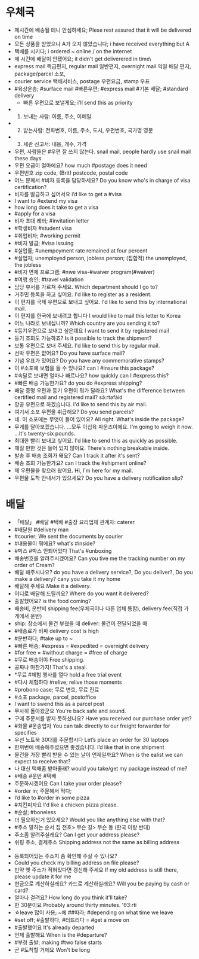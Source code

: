 # 우체국	
* 제시간에 배송될 테니 안심하세요; Plese rest assured that it will be delivered on time
* 모든 상품을 받았으나 A가 오지 않았습니다; i have received everything but A
* 택배를 시키다; i ordered ~ online / on the internet
* 제 시간에 배달이 안됐어요; it didn't get deliverered in time\
* express mail 특급편지, regular mail 일반편지, overnight mail 익일 배달 편지, package/parcel 소포,
* courier service 택배서비스, postage 우편요금, stamp 우표
* #육상운송; #surface mail #빠른우편; #express mail #기본 배달; #standard delivery
	* 빠른 우편으로 보낼게요; i'll send this as priority
* 1. 보내는 사람: 이름, 주소, 이메일
* 2. 받는사람: 전화번호, 이름, 주소, 도시, 우편번호, 국가명 영문
* 3. 세관 신고서: 내용, 개수, 가격
* 우편, 사람들은 #우편 잘 쓰지 않는다.	snail mail, people hardly use snail mail these days
* 우편 요금이 얼마에요? 	how much #postage does it need
* 우편번호	zip code, (Brit) postcode, postal code 
* 어느 분께서 #비자 등록을 담당하세요? Do you know who's in charge of visa certification? 
* 비자를 발급하고 싶어서요 i’d like to get a #visa
* I want to #extend my visa
* how long does it take to get a visa
* #apply for a visa
* 비자 초대 레터; #invitation letter
* #학생비자 #student visa
* #취업비자; #working permit
* #비자 발급; #visa issuing
* #실업률; #unempoyment rate remained at four percent
* #실업자; unemployed person, jobless person; (집합적) the unemployed, the jobless
* #비자 면제 프로그램; #nwe visa-#waiver program(#waiver)
* #여행 승인; #travel validation
* 담당 부서를 가르쳐 주세요. 	Which department should I go to? 
* 거주민 등록을 하고 싶어요. 	I'd like to register as a resident.
* 이 편지를 국제 우편으로 보내고 싶어요. 	I'd like to send this by international mail. 
* 이 편지를 한국에 보내려고 합니다	I would like to mail this letter to Korea
* 어느 나라로 보내십니까? 	Which country are you sending it to? 
* #등기우편으로 보내고 싶은데요	I want to send it by registered mail
* 등기 조회도 가능하죠?	Is it possible to track the shipment?
* 보통 우편으로 보내 주세요. 	I'd like to send this by regular mail. 
* 선박 우편은 없어요? 	Do you have surface mail? 
* 기념 우표가 있어요? 	Do you have any commemorative stamps? 
* 이 #소포에 보험을 들 수 있나요?	can I #insure this package?
* #속달로 보내면 얼마나 빠르나요?	how quickly can I #express this?
* #빠른 배송 가능한가요?	do you do #express shipping?
* 배달 증명 우편과 등기 우편이 뭐가 달라요? 	What's the difference between certified mail and registered mail? sə́:rtəfàid
* 항공 우편으로 하겠습니다. 	I'd like to send this by air mail. 
* 여기서 소포 우편물 취급해요? 	Do you send parcels? 
* 네. 이 소포에는 무엇이 들어 있어요? 	All right. What's inside the package? 
* 무게를 달아보겠습니다. ...모두 이십육 파운즈이에요. 	I'm going to weigh it now. …It's twenty-six pounds.
* 최대한 빨리 보내고 싶어요. 	I'd like to send this as quickly as possible. 
* 깨질 만한 것은 들어 있지 않아요. 	There's nothing breakable inside. 
* 발송 후 배송 조회가 돼요? 	Can I track it after it's sent?
* 배송 조회 가능한가요?	can I track the #shipment online?
* 제 우편물을 찾으러 왔어요. 	Hi, I'm here for my mail. 
* 우편물 도착 안내서가 있으세요? 	Do you have a delivery notification slip? 


# 배달
* 「배달」 #배달 #택배	#출장 요리업체 관계자: caterer
* #배달원	#delivery man
* #courier; We sent the documents by courier
* #내용물이 뭐에요? what's #inside?
* #박스 #박스 안되어있다 That's #unboxing
* 배송번호를 알려주시겠어요? Can you tive me the tracking number on my order of Cream?
* 배달 해주시나요? 	do you have a delivery service?, Do you deliver?, Do you make a delivery? cany you take it my home
* 배달해 주세요 							 Make it a delivery. 
* 어디로 배달해 드릴까요?					Where do you want it delivered? 
* 출발했어요? is the food coming?
* 배송비, 운반비 shipping fee(우체국이나 다른 업체 통함), delivery fee(직접 가게에서 운반)
* ship: 창소에서 물건 부쳤을 때 deliver: 물건이 전달되었을 때
* #배송료가 비싸 delivery cost is high
* #운반하다; #take up to ~
* #빠른 배송; #express = #expedited = overnight delivery
* #for free = #without charge = #free of charge
* #무료 배송이야 							 	 Free shipping.
* 공짜나 마찬가지!								 That's a steal. 
* *무료 #체험 행사를 열다 						 hold a free trial event
* #다시 체험하다 #relive; relive those moments
* #probono case; 무료 변호, 무료 진료
* #소포 								 package, parcel, postoffice
* I want to swend this as a parcel post
* 무사히 돌아왔군요 					 You're back safe and sound.
* 구매 주문서를 받지 못하셨나요? 			 Have you received our purchase order yet?
* #화물 #운송업자 			You can talk directly to our freight forwarder for specifies
* 우선 노트북 30대를 주문합시다 				 Let’s place an order for 30 laptops
* 한꺼번에 배송해주셨으면 좋겠습니다. 				 I’d like that in one shipment
* 물건을 가장 빨리 받을 수 있는 날이 언제일까요? When is the ealist we can expect to receive that?
* 나 대신 택배좀 받아줄래? would you take/get my package instead of me?
* #배송 #운반 #택배
* 주문하시겠어요 	Can I take your order please?
* #order in; 주문해서 먹다;
* I’d like to #order in some pizza
* #치킨피자요	I'd like a chicken pizza please. 
* #순살;	#boneless
* 더 필요하신거 있으세요?	Would you like anything else with that? 
* #주소 말하는 순서	집 전호> 무슨 길> 무슨 동 (한국 이랑 반대)
* 주소좀 알려주실래요?	Can I get your address please? 
* 쉬핑 주소, 결제주소	Shipping address not the same as billing address
* 
* 등록되어있는 주소지 좀 확인해 주실 수 있나요?
* 	Could you check my billing address on file please?
* 만약 옛 주소가 적혀있다면 갱신해 주세요	If my old address is still there, please update it for me
* 현금으로 계산하실래요? 카드로 계산하실래요?	Will you be paying by cash or card? 
* 얼마나 걸려요?	How long do you think it'll take? 
* 한 30분이요	Probably around thirty minutes. 'θ3:rti
* ☆leave 많이 사용; ~에 ##따라; #depending on what time we leave
* #set off; #출발하다, #터뜨리다 = #get a move on
* #출발했어요 It's already departed
* 언제 출발해요 When is the #departure?
* #부정 출발; making #two false starts
* 곧 #도착할 거에요	Won't be long

